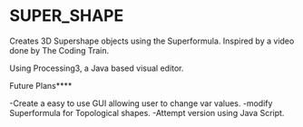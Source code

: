 # SUPER_SHAPE
Creates 3D Supershape objects using the Superformula. Inspired by a video done by The Coding Train.

Using Processing3, a Java based visual editor.

Future Plans****

-Create a easy to use GUI allowing user to change var values.
-modify Superformula for Topological shapes.
-Attempt version using Java Script.
